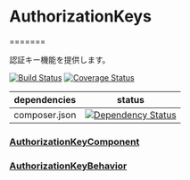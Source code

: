 # AuthorizationKeys
=======

認証キー機能を提供します。<br>


[![Build Status](https://travis-ci.org/NetCommons3/AuthorizationKeys.svg?branch=master)](https://travis-ci.org/NetCommons3/AuthorizationKeys)
[![Coverage Status](https://img.shields.io/coveralls/NetCommons3/AuthorizationKeys.svg)](https://coveralls.io/r/NetCommons3/AuthorizationKeys?branch=master)

| dependencies | status |
| ------------ | ------ |
| composer.json | [![Dependency Status](https://www.versioneye.com/user/projects/564003e39e3b31000f000019/badge.svg?style=flat)](https://www.versioneye.com/user/projects/564003e39e3b31000f000019) |

### [AuthorizationKeyComponent](https://github.com/NetCommons3/NetCommons3Docs/blob/master/phpdocMd/AuthorizationKeys/AuthorizationKeyComponent.md#authorizationkeycomponent)

### [AuthorizationKeyBehavior](https://github.com/NetCommons3/NetCommons3Docs/blob/master/phpdocMd/AuthorizationKeys/AuthorizationKeyBehavior.md#authorizationkeybehavior)
